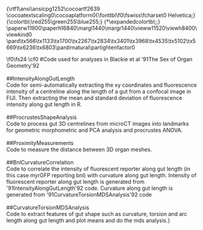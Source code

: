 {\rtf1\ansi\ansicpg1252\cocoartf2639
\cocoatextscaling0\cocoaplatform0{\fonttbl\f0\fswiss\fcharset0 Helvetica;}
{\colortbl;\red255\green255\blue255;}
{\*\expandedcolortbl;;}
\paperw11900\paperh16840\margl1440\margr1440\vieww11520\viewh8400\viewkind0
\pard\tx566\tx1133\tx1700\tx2267\tx2834\tx3401\tx3968\tx4535\tx5102\tx5669\tx6236\tx6803\pardirnatural\partightenfactor0

\f0\fs24 \cf0 #Code used for analyses in Blackie et al \'91The Sex of Organ Geometry\'92\
\
##IntensityAlongGutLength\
Code for semi-automatically extracting the xy coordinates and fluorescence intensity of a centreline along the length of a gut from a confocal image in FIJI. Then extracting the mean and standard deviation of fluorescence intensity along gut length in R.\
\
##ProcrustesShapeAnalysis\
Code to process gut 3D centrelines from microCT images into landmarks for geometric morphometric and PCA analysis and procrustes ANOVA.\
\
##ProximityMeasurements\
Code to measure the distance between 3D organ meshes.\
\
##BnlCurvatureCorrelation\
Code to correlate the intensity of fluorescent reporter along gut length (in this case myrGFP reporting bnl) with curvature along gut length. Intensity of fluorescent reporter along gut length is generated from \'91IntensityAlongGutLength\'92 code. Curvature along gut length is generated from \'91CurvatureTorsionMDSAnalysis\'92 code\
\
##CurvatureTorsionMDSAnalysis\
Code to extract features of gut shape such as curvature, torsion and arc length along gut length and plot means and do the mds analysis.}